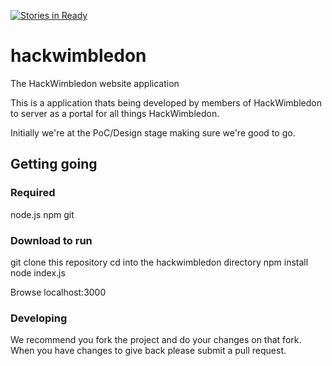 [![Stories in Ready](https://badge.waffle.io/codepope/hackwimbledon.png?label=ready&title=Ready)](https://waffle.io/codepope/hackwimbledon)
# hackwimbledon
The HackWimbledon website application

This is a application thats being developed by members of HackWimbledon to server as a
portal for all things HackWimbledon.

Initially we're at the PoC/Design stage making sure we're good to go.

## Getting going

### Required

node.js
npm
git

### Download to run

git clone this repository
cd into the hackwimbledon directory
npm install
node index.js

Browse localhost:3000

### Developing

We recommend you fork the project and do your changes on that fork.
When you have changes to give back please submit a pull request.
